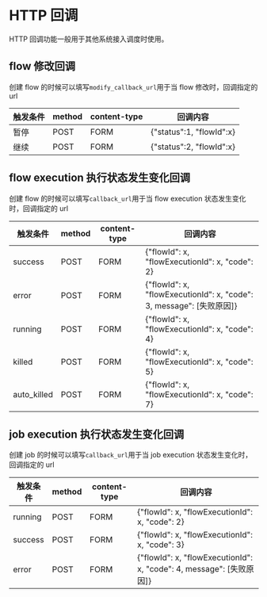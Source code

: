 <!--
 Copyright (c) 2019, Xiaomi, Inc.  All rights reserved.
 This source code is licensed under the Apache License Version 2.0, which
 can be found in the LICENSE file in the root directory of this source tree.
-->

# HTTP 回调

HTTP 回调功能一般用于其他系统接入调度时使用。

## flow 修改回调

创建 flow 的时候可以填写`modify_callback_url`用于当 flow 修改时，回调指定的 url

| 触发条件 | method | content-type | 回调内容                 |
| -------- | ------ | ------------ | ------------------------ |
| 暂停     | POST   | FORM         | {"status":1, "flowId":x} |
| 继续     | POST   | FORM         | {"status":2, "flowId":x} |

## flow execution 执行状态发生变化回调

创建 flow 的时候可以填写`callback_url`用于当 flow execution 状态发生变化时，回调指定的 url

| 触发条件    | method | content-type | 回调内容                                                             |
| ----------- | ------ | ------------ | -------------------------------------------------------------------- |
| success     | POST   | FORM         | {"flowId": x, "flowExecutionId": x, "code": 2}                       |
| error       | POST   | FORM         | {"flowId": x, "flowExecutionId": x, "code": 3, message": [失败原因]} |
| running     | POST   | FORM         | {"flowId": x, "flowExecutionId": x, "code": 4}                       |
| killed      | POST   | FORM         | {"flowId": x, "flowExecutionId": x, "code": 5}                       |
| auto_killed | POST   | FORM         | {"flowId": x, "flowExecutionId": x, "code": 7}                       |

## job execution 执行状态发生变化回调

创建 job 的时候可以填写`callback_url`用于当 job execution 状态发生变化时，回调指定的 url

| 触发条件 | method | content-type | 回调内容                                                             |
| -------- | ------ | ------------ | -------------------------------------------------------------------- |
| running  | POST   | FORM         | {"flowId": x, "flowExecutionId": x, "code": 2}                       |
| success  | POST   | FORM         | {"flowId": x, "flowExecutionId": x, "code": 3}                       |
| error    | POST   | FORM         | {"flowId": x, "flowExecutionId": x, "code": 4, message": [失败原因]} |
